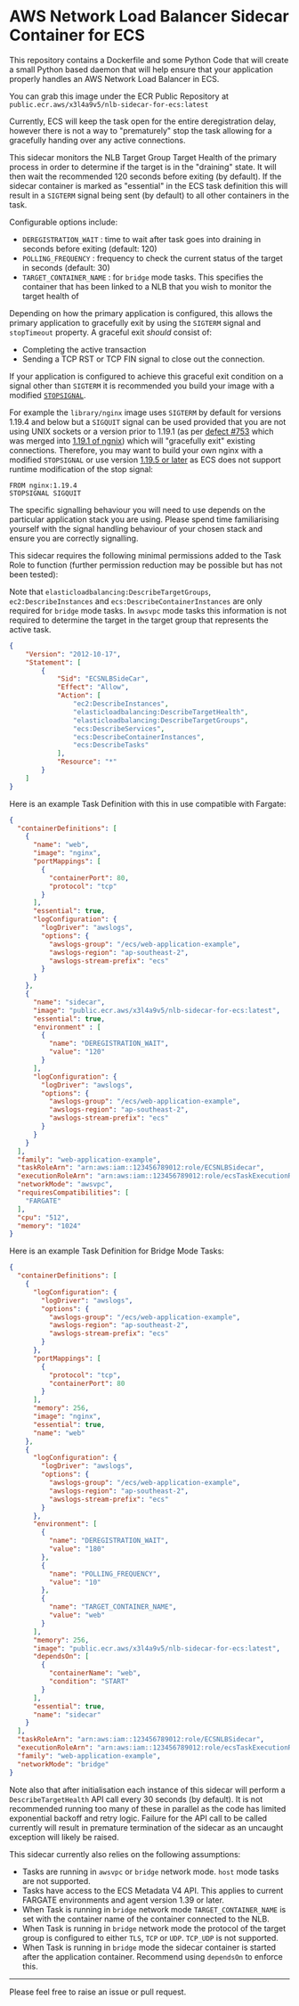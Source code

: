 # AWS Network Load Balancer Sidecar Container for ECS

This repository contains a Dockerfile and some Python Code that will create a small Python based daemon that will help ensure that your application properly handles an AWS Network Load Balancer in ECS.

You can grab this image under the ECR Public Repository at `public.ecr.aws/x3l4a9v5/nlb-sidecar-for-ecs:latest`

Currently, ECS will keep the task open for the entire deregistration delay, however there is not a way to "prematurely" stop the task allowing for a gracefully handing over any active connections.

This sidecar monitors the NLB Target Group Target Health of the primary process in order to determine if the target is in the "draining" state. It will then wait the recommended 120 seconds before exiting (by default). If the sidecar container is marked as "essential" in the ECS task definition this will result in a `SIGTERM` signal being sent (by default) to all other containers in the task.

Configurable options include:

- `DEREGISTRATION_WAIT` : time to wait after task goes into draining in seconds before exiting (default: 120)
- `POLLING_FREQUENCY` : frequency to check the current status of the target in seconds (default: 30)
- `TARGET_CONTAINER_NAME` : for `bridge` mode tasks. This specifies the container that has been linked to a NLB that you wish to monitor the target health of

Depending on how the primary application is configured, this allows the primary application to gracefully exit by using the `SIGTERM` signal and `stopTimeout` property. A graceful exit _should_ consist of:

- Completing the active transaction
- Sending a TCP RST or TCP FIN signal to close out the connection.

If your application is configured to achieve this graceful exit condition on a signal other than `SIGTERM` it is recommended you build your image with a modified [`STOPSIGNAL`](https://docs.docker.com/engine/reference/builder/#stopsignal).

For example the `library/nginx` image uses `SIGTERM` by default for versions 1.19.4 and below but a `SIGQUIT` signal can be used provided that you are not using UNIX sockets or a version prior to 1.19.1 (as per [defect #753](https://trac.nginx.org/nginx/ticket/753) which was merged into [1.19.1 of ngnix](https://trac.nginx.org/nginx/browser/nginx/src/os/unix/ngx_process_cycle.c?rev=062920e2f3bf871ef7a3d8496edec1b3065faf80)) which will "gracefully exit" existing connections. Therefore, you may want to build your own nginx with a modified `STOPSIGNAL` or use version [1.19.5 or later](https://github.com/nginxinc/docker-nginx/commit/3fb70ddd7094c1fdd50cc83d432643dc10ab6243) as ECS does not support runtime modification of the stop signal:

```
FROM nginx:1.19.4
STOPSIGNAL SIGQUIT
```

The specific signalling behaviour you will need to use depends on the particular application stack you are using. Please spend time familiarising yourself with the signal handling behaviour of your chosen stack and ensure you are correctly signalling.

This sidecar requires the following minimal permissions added to the Task Role to function (further permission reduction may be possible but has not been tested):

Note that `elasticloadbalancing:DescribeTargetGroups`, `ec2:DescribeInstances` and `ecs:DescribeContainerInstances` are only required for `bridge` mode tasks. In `awsvpc` mode tasks this information is not required to determine the target in the target group that represents the active task.

```json
{
    "Version": "2012-10-17",
    "Statement": [
        {
            "Sid": "ECSNLBSideCar",
            "Effect": "Allow",
            "Action": [
                "ec2:DescribeInstances",
                "elasticloadbalancing:DescribeTargetHealth",
                "elasticloadbalancing:DescribeTargetGroups",
                "ecs:DescribeServices",
                "ecs:DescribeContainerInstances",
                "ecs:DescribeTasks"
            ],
            "Resource": "*"
        }
    ]
}
```

Here is an example Task Definition with this in use compatible with Fargate:

```json
{
  "containerDefinitions": [
    {
      "name": "web",
      "image": "nginx",
      "portMappings": [
        {
          "containerPort": 80,
          "protocol": "tcp"
        }
      ],
      "essential": true,
      "logConfiguration": {
        "logDriver": "awslogs",
        "options": {
          "awslogs-group": "/ecs/web-application-example",
          "awslogs-region": "ap-southeast-2",
          "awslogs-stream-prefix": "ecs"
        }
      }
    },
    {
      "name": "sidecar",
      "image": "public.ecr.aws/x3l4a9v5/nlb-sidecar-for-ecs:latest",
      "essential": true,
      "environment" : [
        {
          "name": "DEREGISTRATION_WAIT",
          "value": "120"
        }     
      ],
      "logConfiguration": {
        "logDriver": "awslogs",
        "options": {
          "awslogs-group": "/ecs/web-application-example",
          "awslogs-region": "ap-southeast-2",
          "awslogs-stream-prefix": "ecs"
        }
      }
    }
  ],
  "family": "web-application-example",
  "taskRoleArn": "arn:aws:iam::123456789012:role/ECSNLBSidecar",
  "executionRoleArn": "arn:aws:iam::123456789012:role/ecsTaskExecutionRole",
  "networkMode": "awsvpc",
  "requiresCompatibilities": [
    "FARGATE"
  ],
  "cpu": "512",
  "memory": "1024"
}
```

Here is an example Task Definition for Bridge Mode Tasks:

```json
{
  "containerDefinitions": [
    {
      "logConfiguration": {
        "logDriver": "awslogs",
        "options": {
          "awslogs-group": "/ecs/web-application-example",
          "awslogs-region": "ap-southeast-2",
          "awslogs-stream-prefix": "ecs"
        }
      },
      "portMappings": [
        {
          "protocol": "tcp",
          "containerPort": 80
        }
      ],
      "memory": 256,
      "image": "nginx",
      "essential": true,
      "name": "web"
    },
    {
      "logConfiguration": {
        "logDriver": "awslogs",
        "options": {
          "awslogs-group": "/ecs/web-application-example",
          "awslogs-region": "ap-southeast-2",
          "awslogs-stream-prefix": "ecs"
        }
      },
      "environment": [
        {
          "name": "DEREGISTRATION_WAIT",
          "value": "180"
        },
        {
          "name": "POLLING_FREQUENCY",
          "value": "10"
        },
        {
          "name": "TARGET_CONTAINER_NAME",
          "value": "web"
        }
      ],
      "memory": 256,
      "image": "public.ecr.aws/x3l4a9v5/nlb-sidecar-for-ecs:latest",
      "dependsOn": [
        {
          "containerName": "web",
          "condition": "START"
        }
      ],
      "essential": true,
      "name": "sidecar"
    }
  ],
  "taskRoleArn": "arn:aws:iam::123456789012:role/ECSNLBSidecar",
  "executionRoleArn": "arn:aws:iam::123456789012:role/ecsTaskExecutionRole",
  "family": "web-application-example",
  "networkMode": "bridge"
}
```

Note also that after initialisation each instance of this sidecar will perform a `DescribeTargetHealth` API call every 30 seconds (by default). It is not recommended running too many of these in parallel as the code has limited exponential backoff and retry logic. Failure for the API call to be called currently will result in premature termination of the sidecar as an uncaught exception will likely be raised.

This sidecar currently also relies on the following assumptions:

- Tasks are running in `awsvpc` or `bridge` network mode. `host` mode tasks are not supported.
- Tasks have access to the ECS Metadata V4 API. This applies to current FARGATE environments and agent version 1.39 or later.
- When Task is running in `bridge` network mode `TARGET_CONTAINER_NAME` is set with the container name of the container connected to the NLB.
- When Task is running in `bridge` network mode the protocol of the target group is configured to either `TLS`, `TCP` or `UDP`. `TCP_UDP` is not supported. 
- When Task is running in `bridge` mode the sidecar container is started after the application container. Recommend using `dependsOn` to enforce this.

------

Please feel free to raise an issue or pull request.